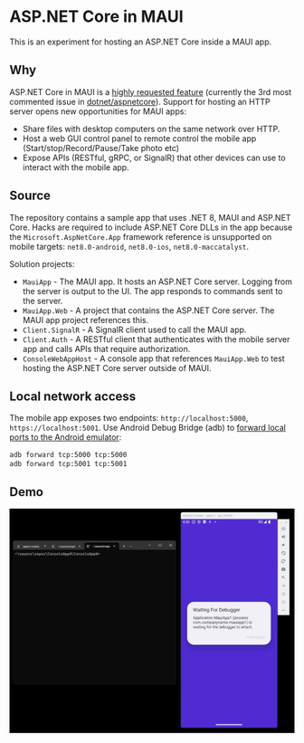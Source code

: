 # ASP.NET Core in MAUI

This is an experiment for hosting an ASP.NET Core inside a MAUI app.

## Why

ASP.NET Core in MAUI is a [highly requested feature](https://github.com/dotnet/aspnetcore/issues/35077) (currently the 3rd most commented issue in [dotnet/aspnetcore]( https://github.com/dotnet/aspnetcore)). Support for hosting an HTTP server opens new opportunities for MAUI apps:

* Share files with desktop computers on the same network over HTTP.
* Host a web GUI control panel to remote control the mobile app (Start/stop/Record/Pause/Take photo etc)
* Expose APIs (RESTful, gRPC, or SignalR) that other devices can use to interact with the mobile app.

## Source

The repository contains a sample app that uses .NET 8, MAUI and ASP.NET Core. Hacks are required to include ASP.NET Core DLLs in the app because the `Microsoft.AspNetCore.App` framework reference is unsupported on mobile targets: `net8.0-android`, `net8.0-ios`, `net8.0-maccatalyst`.

Solution projects:

* `MauiApp` - The MAUI app. It hosts an ASP.NET Core server. Logging from the server is output to the UI. The app responds to commands sent to the server.
* `MauiApp.Web` - A project that contains the ASP.NET Core server. The MAUI app project references this.
* `Client.SignalR` - A SignalR client used to call the MAUI app.
* `Client.Auth` - A RESTful client that authenticates with the mobile server app and calls APIs that require authorization.
* `ConsoleWebAppHost` - A console app that references `MauiApp.Web` to test hosting the ASP.NET Core server outside of MAUI.

## Local network access

The mobile app exposes two endpoints: `http://localhost:5000`, `https://localhost:5001`. Use Android Debug Bridge (adb) to [forward local ports to the Android emulator](https://developer.android.com/tools/adb#forwardports):

```
adb forward tcp:5000 tcp:5000
adb forward tcp:5001 tcp:5001
```

## Demo

![Using ASP.NET Core in MAUI](aspnetcore-maui.gif)
